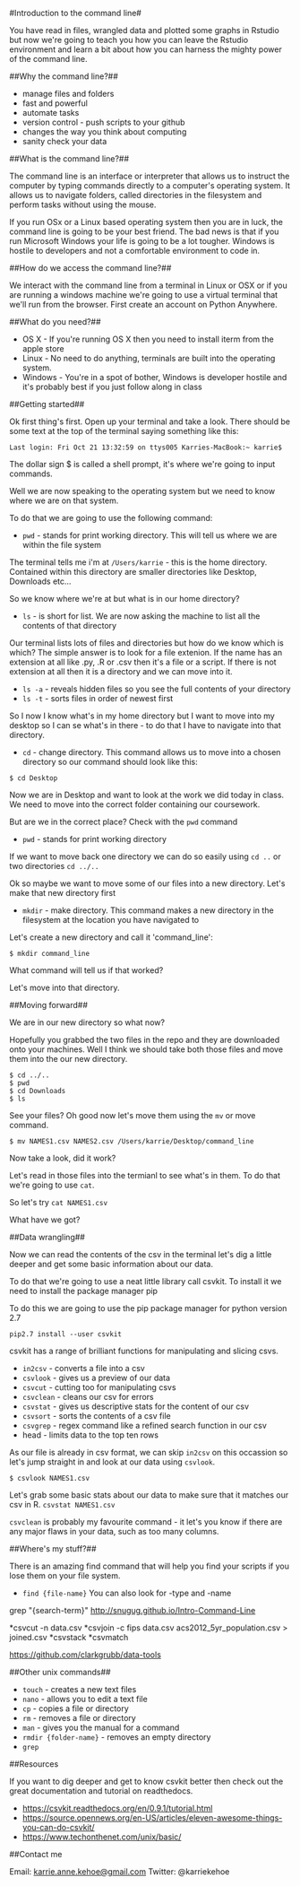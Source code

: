 #Introduction to the command line#

You have read in files, wrangled data and plotted some graphs in Rstudio but now we're going to teach you how you can leave the Rstudio environment and learn a bit about how you can harness the mighty power of the command line. 

##Why the command line?##
* manage files and folders
* fast and powerful
* automate tasks
* version control - push scripts to your github
* changes the way you think about computing
* sanity check your data

##What is the command line?##

The command line is an interface or interpreter that allows us to instruct the computer by typing commands directly to a computer's operating system. It allows us to navigate folders, called directories in the filesystem and perform tasks without using the mouse.

If you run OSx or a Linux based operating system then you are in luck, the command line is going to be your best friend. 
The bad news is that if you run Microsoft Windows your life is going to be a lot tougher. Windows is hostile to developers and not a comfortable environment to code in. 

##How do we access the command line?##

We interact with the command line from a terminal in Linux or OSX or if you are running a windows machine we're going to use a virtual terminal that we'll run from the browser. First create an account on Python Anywhere. 

##What do you need?##

* OS X - If you're running OS X then you need to install iterm from the apple store
* Linux - No need to do anything, terminals are built into the operating system.
* Windows - You're in a spot of bother, Windows is developer hostile and it's probably best if you just follow along in class

##Getting started##

Ok first thing's first. Open up your terminal and take a look. There should be some text at the top of the terminal saying something like this:

`Last login: Fri Oct 21 13:32:59 on ttys005
Karries-MacBook:~ karrie$`

The dollar sign $ is called a shell prompt, it's where we're going to input commands.

Well we are now speaking to the operating system but we need to know where we are on that system. 

To do that we are going to use the following command:
* `pwd` - stands for print working directory. This will tell us where we are within the file system

The terminal tells me i'm at `/Users/karrie` - this is the home directory. Contained within this directory are smaller directories like Desktop, Downloads etc...

So we know where we're at but what is in our home directory?
* `ls` - is short for list. We are now asking the machine to list all the contents of that directory

Our terminal lists lots of files and directories but how do we know which is which? The simple answer is to look for a file extenion. If the name has an extension at all like .py, .R or .csv then it's a file or a script. If there is not extension at all then it is a directory and we can move into it.

* `ls -a` - reveals hidden files so you see the full contents of your directory
* `ls -t` - sorts files in order of newest first

So I now I know what's in my home directory but I want to move into my desktop so I can se what's in there - to do that I have to navigate into that directory. 

* `cd` - change directory. This command allows us to move into a chosen directory so our command should look like this:

`$ cd Desktop`

Now we are in Desktop and want to look at the work we did today in class. We need to move into the correct folder containing our coursework. 

But are we in the correct place? Check with the `pwd` command

* `pwd` - stands for print working directory

If we want to move back one directory we can do so easily using `cd ..` or two directories `cd ../..`

Ok so maybe we want to move some of our files into a new directory. Let's make that new directory first

* `mkdir` - make directory. This command makes a new directory in the filesystem at the location you have navigated to

Let's create a new directory and call it 'command_line':

`$ mkdir command_line`

What command will tell us if that worked?

Let's move into that directory.

##Moving forward##

We are in our new directory so what now?

Hopefully you grabbed the two files in the repo and they are downloaded onto your machines. Well I think we should take both those files and move them into the our new directory. 

```
$ cd ../..
$ pwd
$ cd Downloads
$ ls
```
See your files? Oh good now let's move them using the `mv` or move command. 

`$ mv NAMES1.csv NAMES2.csv /Users/karrie/Desktop/command_line`

Now take a look, did it work?

Let's read in those files into the termianl to see what's in them. To do that we're going to use `cat`.

So let's try `cat NAMES1.csv`

What have we got?

##Data wrangling##

Now we can read the contents of the csv in the terminal let's dig a little deeper and get some basic information about our data. 

To do that we're going to use a neat little library call csvkit. To install it we need to install the package manager pip

To do this we are going to use the pip package manager for python version 2.7

`pip2.7 install --user csvkit`

csvkit has a range of brilliant functions for manipulating and slicing csvs. 

* `in2csv` - converts a file into a csv
* `csvlook` - gives us a preview of our data
* `csvcut` - cutting too for manipulating csvs
* `csvclean` - cleans our csv for errors
* `csvstat` - gives us descriptive stats for the content of our csv
* `csvsort` - sorts the contents of a csv file
* `csvgrep` - regex command like a refined search function in our csv
* head - limits data to the top ten rows

As our file is already in csv format, we can skip `in2csv` on this occassion so let's jump straight in and look at our data using `csvlook`.

`$ csvlook NAMES1.csv`

Let's grab some basic stats about our data to make sure that it matches our csv in R. 
`csvstat NAMES1.csv`

`csvclean` is probably my favourite command - it let's you know if there are any major flaws in your data, such as too many columns.

##Where's my stuff?##

There is an amazing find command that will help you find your scripts if you lose them on your file system. 
* `find {file-name}`
You can also look for -type and -name

grep "{search-term}"
http://snugug.github.io/Intro-Command-Line


*csvcut -n data.csv
*csvjoin -c fips data.csv acs2012_5yr_population.csv > joined.csv
*csvstack
*csvmatch

https://github.com/clarkgrubb/data-tools

##Other unix commands##
* `touch` - creates a new text files
* `nano` - allows you to edit a text file
* `cp` - copies a file or directory
* `rm` - removes a file or directory
* `man` - gives you the manual for a command
* `rmdir {folder-name}` - removes an empty directory
* `grep` 

##Resources

If you want to dig deeper and get to know csvkit better then check out the great documentation and tutorial on readthedocs. 

* https://csvkit.readthedocs.org/en/0.9.1/tutorial.html
* https://source.opennews.org/en-US/articles/eleven-awesome-things-you-can-do-csvkit/
* https://www.techonthenet.com/unix/basic/


##Contact me

Email: karrie.anne.kehoe@gmail.com
Twitter: @karriekehoe




##
